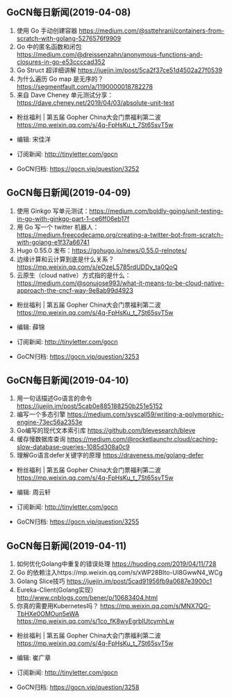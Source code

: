 ## GoCN每日新闻(2019-04-08)

1. 使用 Go 手动创建容器 https://medium.com/@ssttehrani/containers-from-scratch-with-golang-5276576f9909
2. Go 中的匿名函数和闭包 https://medium.com/@dreissenzahn/anonymous-functions-and-closures-in-go-e53ccccad352
3. Go Struct 超详细讲解 https://juejin.im/post/5ca2f37ce51d4502a27f0539
4. 为什么遍历 Go map 是无序的？ https://segmentfault.com/a/1190000018782278
5. 来自 Dave Cheney 单元测试分享： https://dave.cheney.net/2019/04/03/absolute-unit-test

- 粉丝福利 | 第五届 Gopher China大会门票福利第二波 https://mp.weixin.qq.com/s/4q-FpHsKu_t_7St65svT5w

- 编辑: 宋佳洋
- 订阅新闻: http://tinyletter.com/gocn
- GoCN归档: https://gocn.vip/question/3252

## GoCN每日新闻(2019-04-09)

1. 使用 Ginkgo 写单元测试：https://medium.com/boldly-going/unit-testing-in-go-with-ginkgo-part-1-ce6ff06eb17f
2. 用 Go 写一个 twitter 机器人： https://medium.freecodecamp.org/creating-a-twitter-bot-from-scratch-with-golang-e1f37a66741
2. Hugo 0.55.0 发布：https://gohugo.io/news/0.55.0-relnotes/
4. 边缘计算和云计算到底是什么关系？https://mp.weixin.qq.com/s/eOzeL5785rdUDDy_ta0QoQ
5. 云原生（cloud native）方式指的是什么： https://medium.com/@sonujose993/what-it-means-to-be-cloud-native-approach-the-cncf-way-9e8ab99d4923

- 粉丝福利 | 第五届 Gopher China大会门票福利第二波 https://mp.weixin.qq.com/s/4q-FpHsKu_t_7St65svT5w

- 编辑: 薛锦
- 订阅新闻: http://tinyletter.com/gocn
- GoCN归档: https://gocn.vip/question/3253

## GoCN每日新闻(2019-04-10)

1. 用一句话描述Go语言的命令 https://juejin.im/post/5cab0e885188250b251e5152
2. 编写一个多态引擎 https://medium.com/syscall59/writing-a-polymorphic-engine-73ec56a2353e
3. Go编写的现代文本索引库 https://github.com/blevesearch/bleve
4. 缓存慢数据库查询 https://medium.com/@rocketlaunchr.cloud/caching-slow-database-queries-1085d308a0c9
5. 理解Go语言defer关键字的原理 https://draveness.me/golang-defer

- 粉丝福利 | 第五届 Gopher China大会门票福利第二波 https://mp.weixin.qq.com/s/4q-FpHsKu_t_7St65svT5w

- 编辑: 周云轩
- 订阅新闻: http://tinyletter.com/gocn
- GoCN归档: https://gocn.vip/question/3255


## GoCN每日新闻(2019-04-11)

1. 如何优化Golang中重复的错误处理 https://huoding.com/2019/04/11/728
2. Go 的依赖注入https://mp.weixin.qq.com/s/xWP28BIto-UI8GwwN4_WCg
3. Golang Slice技巧 https://juejin.im/post/5cad91956fb9a0687e3900c1
4. Eureka-Client(Golang实现）http://www.cnblogs.com/bener/p/10683404.html
5. 你真的需要用Kubernetes吗？ https://mp.weixin.qq.com/s/MNX7QG-TbHXe0OMOun5eWA https://mp.weixin.qq.com/s/1co_fK8wyEgrbIUtcymhLw

- 粉丝福利 | 第五届 Gopher China大会门票福利第二波 https://mp.weixin.qq.com/s/4q-FpHsKu_t_7St65svT5w

- 编辑: 崔广章
- 订阅新闻: http://tinyletter.com/gocn
- GoCN归档: https://gocn.vip/question/3258
